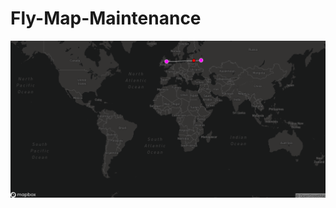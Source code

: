 # Fly-Map-Maintenance

<p align="center">
  <img src="https://github.com/patison5/Fly-Map-Maintenance/blob/master/sc2.png?raw=true" alt="Nodemon Logo">
</p>

